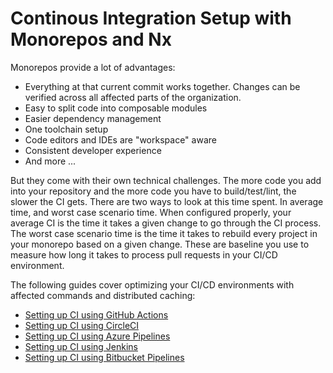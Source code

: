 # Continous Integration Setup with Monorepos and Nx

Monorepos provide a lot of advantages:

- Everything at that current commit works together. Changes can be verified across all affected parts of the organization.
- Easy to split code into composable modules
- Easier dependency management
- One toolchain setup
- Code editors and IDEs are "workspace" aware
- Consistent developer experience
- And more ...

But they come with their own technical challenges. The more code you add into your repository and the more code you have to build/test/lint, the slower the CI gets. There are two ways to look at this time spent. In average time, and worst case scenario time. When configured properly, your average CI is the time it takes a given change to go through the CI process. The worst case scenario time is the time it takes to rebuild every project in your monorepo based on a given change. These are baseline you use to measure how long it takes to process pull requests in your CI/CD environment.

The following guides cover optimizing your CI/CD environments with affected commands and distributed caching:

- [Setting up CI using GitHub Actions](/ci/monorepo-ci-github-actions)
- [Setting up CI using CircleCI](/ci/monorepo-ci-circle-ci)
- [Setting up CI using Azure Pipelines](/ci/monorepo-ci-azure)
- [Setting up CI using Jenkins](/ci/monorepo-ci-jenkins)
- [Setting up CI using Bitbucket Pipelines](/ci/monorepo-ci-bitbucket-pipelines)
